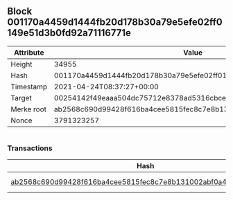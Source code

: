 ## Block 001170a4459d1444fb20d178b30a79e5efe02ff0149e51d3b0fd92a71116771e

Attribute | Value
--- | ---
Height | 34955
Hash | 001170a4459d1444fb20d178b30a79e5efe02ff0149e51d3b0fd92a71116771e
Timestamp | 2021-04-24T08:37:27+00:00
Target | 00254142f49eaaa504dc75712e8378ad5316cbcead634704b3734b6271167cc4
Merke root | ab2568c690d99428f616ba4cee5815fec8c7e8b131002abf0a4673ab7facc66b
Nonce | 3791323257

```

```

### Transactions

Hash | Amount
--- | ---
[ab2568c690d99428f616ba4cee5815fec8c7e8b131002abf0a4673ab7facc66b](ab2568c690d99428f616ba4cee5815fec8c7e8b131002abf0a4673ab7facc66b.md) | 10.00000000 SKEPTI 
